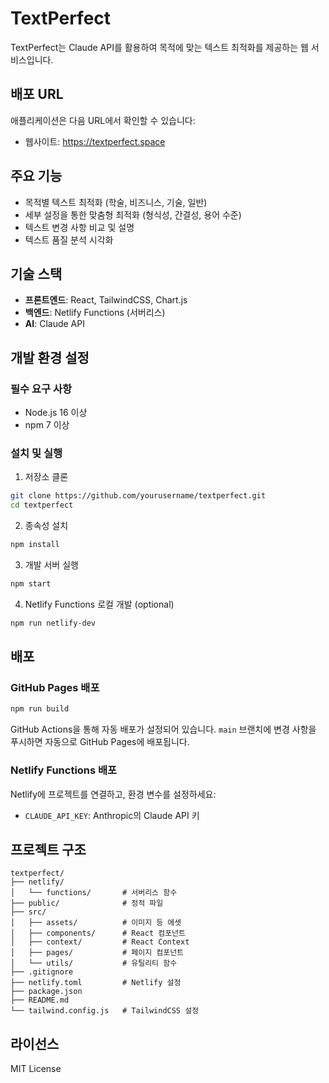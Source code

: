 # TextPerfect

TextPerfect는 Claude API를 활용하여 목적에 맞는 텍스트 최적화를 제공하는 웹 서비스입니다.

## 배포 URL

애플리케이션은 다음 URL에서 확인할 수 있습니다:
- 웹사이트: https://textperfect.space

## 주요 기능

- 목적별 텍스트 최적화 (학술, 비즈니스, 기술, 일반)
- 세부 설정을 통한 맞춤형 최적화 (형식성, 간결성, 용어 수준)
- 텍스트 변경 사항 비교 및 설명
- 텍스트 품질 분석 시각화

## 기술 스택

- **프론트엔드**: React, TailwindCSS, Chart.js
- **백엔드**: Netlify Functions (서버리스)
- **AI**: Claude API

## 개발 환경 설정

### 필수 요구 사항

- Node.js 16 이상
- npm 7 이상

### 설치 및 실행

1. 저장소 클론

```bash
git clone https://github.com/yourusername/textperfect.git
cd textperfect
```

2. 종속성 설치

```bash
npm install
```

3. 개발 서버 실행

```bash
npm start
```

4. Netlify Functions 로컬 개발 (optional)

```bash
npm run netlify-dev
```

## 배포

### GitHub Pages 배포

```bash
npm run build
```

GitHub Actions을 통해 자동 배포가 설정되어 있습니다. `main` 브랜치에 변경 사항을 푸시하면 자동으로 GitHub Pages에 배포됩니다.

### Netlify Functions 배포

Netlify에 프로젝트를 연결하고, 환경 변수를 설정하세요:

- `CLAUDE_API_KEY`: Anthropic의 Claude API 키

## 프로젝트 구조

```
textperfect/
├── netlify/
│   └── functions/       # 서버리스 함수
├── public/              # 정적 파일
├── src/
│   ├── assets/          # 이미지 등 에셋
│   ├── components/      # React 컴포넌트
│   ├── context/         # React Context
│   ├── pages/           # 페이지 컴포넌트
│   └── utils/           # 유틸리티 함수
├── .gitignore
├── netlify.toml         # Netlify 설정
├── package.json
├── README.md
└── tailwind.config.js   # TailwindCSS 설정
```

## 라이선스

MIT License 